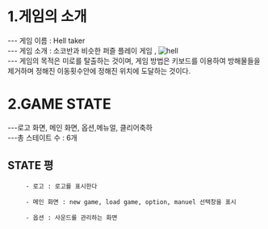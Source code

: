 # 1.게임의 소개
  --- 게임 이름 : Hell taker  
  --- 게임 소개 : 소코반과 비슷한 퍼즐 플레이 게임 , ![hell](https://encrypted-tbn0.gstatic.com/images?q=tbn%3AANd9GcRl_QFWlCf6pnCqtF83fhbUBLVG9aZpmQMOwg&usqp=CAU)  
  --- 게임의 목적은 미로를 탈출하는 것이며, 게임 방법은 키보드를 이용하여 방해물들을 제거하며 정해진 이동횟수안에 정해진 위치에 도달하는 것이다.  
  # 2.GAME STATE
  ---로고 화면, 메인 화면, 옵션,메뉴얼, 클리어축하  
  ---총 스테이트 수 : 6개
  ## STATE 평
  
         - 로고 : 로고를 표시한다
  
         - 메인 화면 : new game, load game, option, manuel 선택창을 표시
  
         - 옵션 : 사운드를 관리하는 화면
